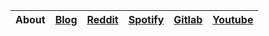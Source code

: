 <div align="center">

| About | [Blog](https://exemplo.com) | [Reddit](https://exemplo.com) | [Spotify](https://exemplo.com) |  [Gitlab](https://gitlab.com) | [Youtube](https://exemplo.com) |
|---|---|---|---|---|---|

</div>
